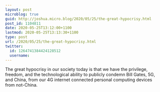```yaml
---
layout: post
microblog: true
guid: http://joshua.micro.blog/2020/05/25/the-great-hypocrisy.html
post_id: 1104811
date: 2020-05-25T13:12:00+1100
lastmod: 2020-05-25T13:13:30+1100
type: post
url: /2020/05/25/the-great-hypocrisy.html
twitter:
  id: 1264741384424128512
  username: 
---
```

The great hypocrisy in our society today is that we have the privilege, freedom, and the technological ability to publicly condemn Bill Gates, 5G, and China, from our 4G internet connected personal computing devices from not-China.
